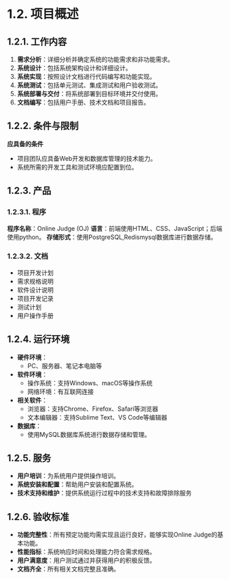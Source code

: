 # 1.2. 项目概述

## 1.2.1. 工作内容

1. **需求分析**：详细分析并确定系统的功能需求和非功能需求。
2. **系统设计**：包括系统架构设计和详细设计。
3. **系统实现**：按照设计文档进行代码编写和功能实现。
4. **系统测试**：包括单元测试、集成测试和用户验收测试。
5. **系统部署与交付**：将系统部署到目标环境并交付使用。
6. **文档编写**：包括用户手册、技术文档和项目报告。

## 1.2.2. 条件与限制

**应具备的条件**

+ 项目团队应具备Web开发和数据库管理的技术能力。
+ 系统所需的开发工具和测试环境应配置到位。

## 1.2.3. 产品

### 1.2.3.1. 程序

**程序名称**：Online Judge (OJ)
**语言**：前端使用HTML、CSS、JavaScript；后端使用python。
**存储形式**：使用PostgreSQL,Redismysql数据库进行数据存储。

### 1.2.3.2. 文档

+ 项目开发计划
+ 需求规格说明
+ 软件设计说明
+ 项目开发记录
+ 测试计划
+ 用户操作手册

## 1.2.4. 运行环境

+ **硬件环境**：
  + PC、服务器、笔记本电脑等
+ **软件环境**：
  + 操作系统：支持Windows、macOS等操作系统
  + 网络环境：有互联网连接
+ **相关软件**：
  + 浏览器：支持Chrome、Firefox、Safari等浏览器
  + 文本编辑器：支持Sublime Text、VS Code等编辑器
+ **数据库**：
  + 使用MySQL数据库系统进行数据存储和管理。

## 1.2.5. 服务

+ **用户培训**：为系统用户提供操作培训。
+ **系统安装和配置**：帮助用户安装和配置系统。
+ **技术支持和维护**：提供系统运行过程中的技术支持和故障排除服务

## 1.2.6. 验收标准

+ **功能完整性**：所有预定功能均需实现且运行良好，能够实现Online Judge的基本功能。
+ **性能指标**：系统响应时间和处理能力符合需求规格。
+ **用户满意度**：用户测试通过并获得用户的积极反馈。
+ **文档齐全**：所有相关文档完整且准确。

